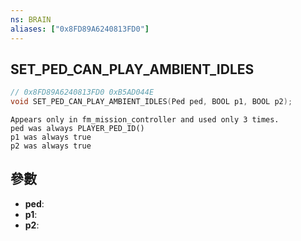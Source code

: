 ```yaml
---
ns: BRAIN
aliases: ["0x8FD89A6240813FD0"]
---
```

## SET_PED_CAN_PLAY_AMBIENT_IDLES

```c
// 0x8FD89A6240813FD0 0xB5AD044E
void SET_PED_CAN_PLAY_AMBIENT_IDLES(Ped ped, BOOL p1, BOOL p2);
```

```
Appears only in fm_mission_controller and used only 3 times.  
ped was always PLAYER_PED_ID()  
p1 was always true  
p2 was always true  
```

## 參數
* **ped**: 
* **p1**: 
* **p2**: 

